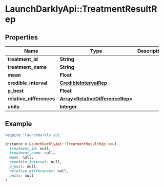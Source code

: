 # LaunchDarklyApi::TreatmentResultRep

## Properties

| Name | Type | Description | Notes |
| ---- | ---- | ----------- | ----- |
| **treatment_id** | **String** |  | [optional] |
| **treatment_name** | **String** |  | [optional] |
| **mean** | **Float** |  | [optional] |
| **credible_interval** | [**CredibleIntervalRep**](CredibleIntervalRep.md) |  | [optional] |
| **p_best** | **Float** |  | [optional] |
| **relative_differences** | [**Array&lt;RelativeDifferenceRep&gt;**](RelativeDifferenceRep.md) |  | [optional] |
| **units** | **Integer** |  | [optional] |

## Example

```ruby
require 'launchdarkly_api'

instance = LaunchDarklyApi::TreatmentResultRep.new(
  treatment_id: null,
  treatment_name: null,
  mean: null,
  credible_interval: null,
  p_best: null,
  relative_differences: null,
  units: null
)
```

